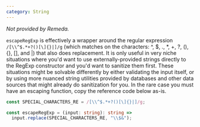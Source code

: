 ```yaml
---
category: String
---
```


_Not provided by Remeda._

`escapeRegExp` is effectively a wrapper around the regular expression
`/[\\^$.*+?()[\]{}|]/g` (which matches on the characters: ^, $, ., \*, +, ?, (),
{}, [], and |) that also does replacement. It is only useful in very niche
situations where you'd want to use externally-provided strings directly to the
RegExp constructor and you'd want to sanitize them first. These situations might
be solvable differently by either validating the input itself, or by using more
nuanced string utilities provided by databases and other data sources that might
already do sanitization for you. In the rare case you must have an escaping
function, copy the reference code below as-is.

```ts
const SPECIAL_CHARACTERS_RE = /[\\^$.*+?()[\]{}|]/g;

const escapeRegExp = (input: string): string =>
  input.replace(SPECIAL_CHARACTERS_RE, "\\$&");
```
